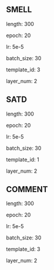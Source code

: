 ## SMELL

length: 300

epoch: 20

lr:  5e-5

batch_size: 30

template_id: 3

layer_num: 2

## SATD


length: 300

epoch: 20

lr:  5e-5

batch_size: 30

template_id: 1

layer_num: 2

## COMMENT


length: 300

epoch: 20

lr:  5e-5

batch_size: 30

template_id: 3

layer_num: 2